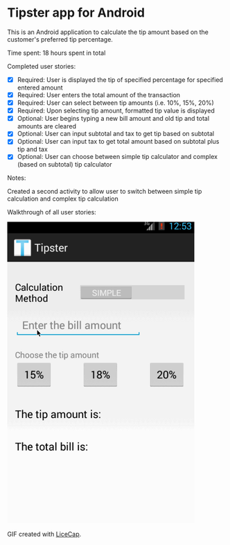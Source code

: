 # Tipster app for Android

This is an Android application to calculate the tip amount based on the customer's preferred tip percentage.

Time spent: 18 hours spent in total

Completed user stories:

 * [x] Required: User is displayed the tip of specified percentage for specified entered amount
 * [x] Required: User enters the total amount of the transaction
 * [x] Required: User can select between tip amounts (i.e. 10%, 15%, 20%)
 * [x] Required: Upon selecting tip amount, formatted tip value is displayed
 * [x] Optional: User begins typing a new bill amount and old tip and total amounts are cleared
 * [x] Optional: User can input subtotal and tax to get tip based on subtotal
 * [x] Optional: User can input tax to get total amount based on subtotal plus tip and tax
 * [x] Optional: User can choose between simple tip calculator and complex (based on subtotal) tip calculator
 
Notes:

Created a second activity to allow user to switch between simple tip calculation and complex tip calculation

Walkthrough of all user stories:

![Video Walkthrough](anim_tipster.gif)

GIF created with [LiceCap](http://www.cockos.com/licecap/).
